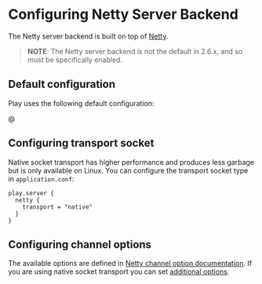 <!--- Copyright (C) 2009-2017 Lightbend Inc. <https://www.lightbend.com> -->
# Configuring Netty Server Backend

The Netty server backend is built on top of [Netty](http://netty.io/).

> **NOTE**: The Netty server backend is not the default in 2.6.x, and so must be specifically enabled.

## Default configuration

Play uses the following default configuration:

@[](/confs/play-netty-server/reference.conf)

## Configuring transport socket

Native socket transport has higher performance and produces less garbage but is only available on Linux.
You can configure the transport socket type in `application.conf`:

```properties
play.server {
  netty {
    transport = "native"
  }
}
```

## Configuring channel options

The available options are defined in [Netty channel option documentation](http://netty.io/4.1/api/io/netty/channel/ChannelOption.html).
If you are using native socket transport you can set [additional options](http://netty.io/4.1/api/io/netty/channel/epoll/EpollChannelOption.html).
